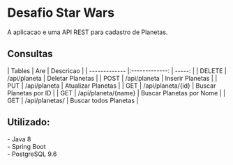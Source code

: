 
<h1>Desafio Star Wars</h1>
A aplicacao e uma API REST para cadastro de Planetas.</h4><br>

<h2>Consultas</h2>
| Tables        | Are                    | Descricao                |
| ------------- |:-------------:         | -----:                   |
| DELETE        | /api/planeta           | Deletar Planetas         |
| POST          | /api/planeta           | Inserir Planetas         |
| PUT           | /api/planeta           | Atualizar Planetas       |
| GET           | /api/planeta/{id}      | Buscar Planetas por ID   |
| GET           | /api/planeta/{name}    | Buscar Planetas por Nome |
| GET           | /api/planetas/         | Buscar todos Planetas    |

<h2>Utilizado:</h2>
- Java 8<br>
- Spring Boot<br> 
- PostgreSQL 9.6<br>
